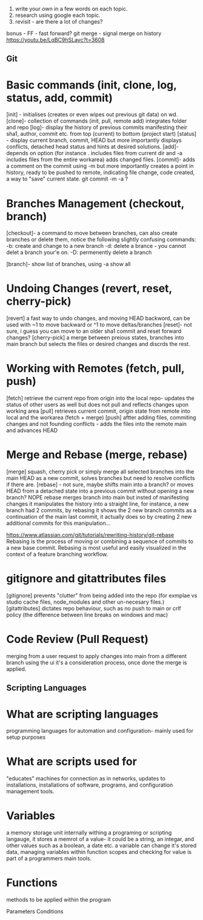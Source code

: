 1. write your own in a few words on each topic.
2. research using google each topic.
3. revisit - are there a lot of changes?

bonus - FF - fast forward? git merge - signal merge on history
https://youtu.be/LqBC9hSLayc?t=3608

## Git

# Basic commands (init, clone, log, status, add, commit)

[init] - initialises (creates or even wipes out previous git data) on wd.
[clone]- collection of commands (init, pull, remote add) integrates folder and repo
[log]- display the history of previous commits manifesting their sha1,
author, commit etc. from top (current) to bottom (project start)
[status] - display current branch, commit, HEAD but more importantly displays conflicts, detached head status and hints at desired solutions.
[add]- depends on option (for instance . includes files from current dir and -a includes files from the entire workarea) adds changed files.
[commit]- adds a comment on the commit using -m but more importantly creates a point in history, ready to be pushed to remote, indicating file change, code created, a way to "save" current state.
git commit -m -a ?

# Branches Management (checkout, branch)

[checkout]- a command to move between branches, can also create branches or delete them, notice the following slightly confusing commands:
-b: create and change to a new branch
-d: delete a brance - you cannot delet a branch your'e on.
-D: permenently delete a branch

[branch]- show list of branches, using -a show all

# Undoing Changes (revert, reset, cherry-pick)

[revert] a fast way to undo changes, and moving HEAD backword, can be used with ~1 to move backward or ^1 to move deltas/branches
[reset]- not sure, i guess you can move to an older sha1 commit and reset forward changes?
[cherry-pick] a merge between preious states, branches into main branch but selects the files or desired changes and discrds the rest.

# Working with Remotes (fetch, pull, push)

[fetch] retrieve the current repo from origin into the local repo- updates the status of other users as well but does not pull and reflects changes upon working area
[pull] retrieves current commit, origin state from remote into local and the workarea (fetch + merge)
[push] aftter adding files, commiting changes and not founding conflicts - adds the files into the remote main and advances HEAD

# Merge and Rebase (merge, rebase)

[merge] squash, cherry pick or simply merge all selected branches into the main HEAD as a new commit, solves branches but need to resolve conflicts if there are.
[rebase] - not sure, maybe shifts main into a branch? or moves HEAD from a detached state into a previous commit without opening a new branch?
NOPE
rebase merges branch into main but insted of manifesting changes it manipulates the history into a straight line,
for instance, a new branch had 2 commits, by rebasing it shows the 2 new branch commits as a continuation of the main last commit, it actually does so by creating 2 new additional commits for this manipulation...

https://www.atlassian.com/git/tutorials/rewriting-history/git-rebase
Rebasing is the process of moving or combining a sequence of commits to a new base commit. Rebasing is most useful
and easily visualized in the context of a feature branching workflow.

# gitignore and gitattributes files

[gitignore] prevents "clutter" from being added into the repo (for exmplae vs studio cache files, node_modules and other un-necesary files.)
[gitattributes] dictates repo behaviour, such as no push to main or crlf policy (the difference between line breaks on windows and mac)

# Code Review (Pull Request)

merging from a user request to apply changes into main from a different branch
using the ui it's a consideration process, once done the merge is applied.

## Scripting Languages

# What are scripting languages

programming languages for automation and configuration- mainly used for setup purposes

# What are scripts used for

"educates" machines for connection as in networks, updates to installations, installations of software, programs, and configuration management tools.

# Variables

a memory storage unit internally withing a programing or scripting langauge, it stores a memrot of a value- it could be a string, an integar, and other values such as a boolean, a date etc.
a variable can change it's stored data, managing variables within function scopes and checking for value is part of a programmers main tools.

# Functions

methods to be applied within the program

Parameters
Conditions
